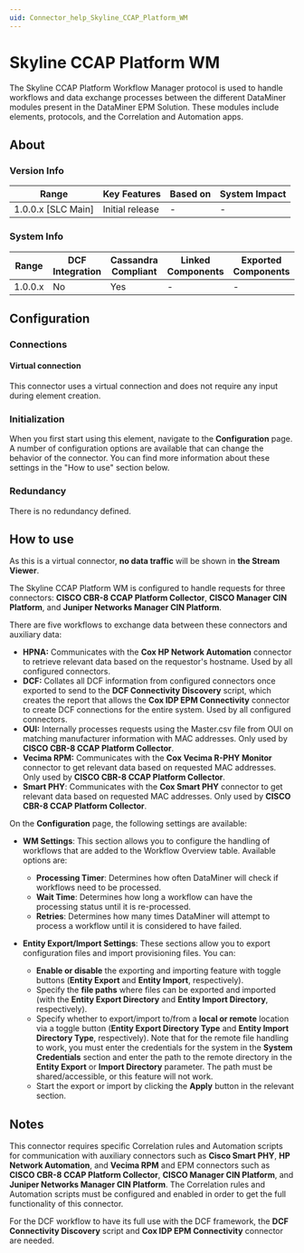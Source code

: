 ```yaml
---
uid: Connector_help_Skyline_CCAP_Platform_WM
---
```


# Skyline CCAP Platform WM

The Skyline CCAP Platform Workflow Manager protocol is used to handle workflows and data exchange processes between the different DataMiner modules present in the DataMiner EPM Solution. These modules include elements, protocols, and the Correlation and Automation apps.

## About

### Version Info

| Range                | Key Features     | Based on     | System Impact     |
|----------------------|------------------|--------------|-------------------|
| 1.0.0.x \[SLC Main\] | Initial release  | \-           | \-                |

### System Info

| Range     | DCF Integration     | Cassandra Compliant     | Linked Components     | Exported Components     |
|-----------|---------------------|-------------------------|-----------------------|-------------------------|
| 1.0.0.x   | No                  | Yes                     | \-                    | \-                      |

## Configuration

### Connections

#### Virtual connection

This connector uses a virtual connection and does not require any input during element creation.

### Initialization

When you first start using this element, navigate to the **Configuration** page. A number of configuration options are available that can change the behavior of the connector. You can find more information about these settings in the "How to use" section below.

### Redundancy

There is no redundancy defined.

## How to use

As this is a virtual connector, **no data traffic** will be shown in **the Stream Viewer**.

The Skyline CCAP Platform WM is configured to handle requests for three connectors: **CISCO CBR-8 CCAP Platform Collector**, **CISCO Manager CIN Platform**, and **Juniper Networks Manager CIN Platform**.

There are five workflows to exchange data between these connectors and auxiliary data:

- **HPNA:** Communicates with the **Cox HP Network Automation** connector to retrieve relevant data based on the requestor's hostname. Used by all configured connectors.
- **DCF:** Collates all DCF information from configured connectors once exported to send to the **DCF Connectivity Discovery** script, which creates the report that allows the **Cox IDP EPM Connectivity** connector to create DCF connections for the entire system. Used by all configured connectors.
- **OUI:** Internally processes requests using the Master.csv file from OUI on matching manufacturer information with MAC addresses. Only used by **CISCO CBR-8 CCAP Platform Collector**.
- **Vecima RPM:** Communicates with the **Cox Vecima R-PHY Monitor** connector to get relevant data based on requested MAC addresses. Only used by **CISCO CBR-8 CCAP Platform Collector**.
- **Smart PHY**: Communicates with the **Cox Smart PHY** connector to get relevant data based on requested MAC addresses. Only used by **CISCO CBR-8 CCAP Platform Collector**.

On the **Configuration** page, the following settings are available:

- **WM Settings**: This section allows you to configure the handling of workflows that are added to the Workflow Overview table. Available options are:

  - **Processing Timer**: Determines how often DataMiner will check if workflows need to be processed.
  - **Wait Time**: Determines how long a workflow can have the processing status until it is re-processed.
  - **Retries**: Determines how many times DataMiner will attempt to process a workflow until it is considered to have failed.

- **Entity Export/Import Settings**: These sections allow you to export configuration files and import provisioning files. You can:

  - **Enable or disable** the exporting and importing feature with toggle buttons (**Entity Export** and **Entity Import**, respectively).
  - Specify the **file paths** where files can be exported and imported (with the **Entity Export Directory** and **Entity Import Directory**, respectively).
  - Specify whether to export/import to/from a **local or remote** location via a toggle button (**Entity Export Directory Type** and **Entity Import Directory Type**, respectively).
    Note that for the remote file handling to work, you must enter the credentials for the system in the **System Credentials** section and enter the path to the remote directory in the **Entity Export** or **Import Directory** parameter. The path must be shared/accessible, or this feature will not work.
  - Start the export or import by clicking the **Apply** button in the relevant section.

## Notes

This connector requires specific Correlation rules and Automation scripts for communication with auxiliary connectors such as **Cisco Smart PHY**, **HP Network Automation**, and **Vecima RPM** and EPM connectors such as **CISCO CBR-8 CCAP Platform Collector**, **CISCO Manager CIN Platform**, and **Juniper Networks Manager CIN Platform**. The Correlation rules and Automation scripts must be configured and enabled in order to get the full functionality of this connector.

For the DCF workflow to have its full use with the DCF framework, the **DCF Connectivity Discovery** script and **Cox IDP EPM Connectivity** connector are needed.
